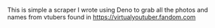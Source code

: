 This is simple a scraper I wrote using Deno to grab all the photos and names from vtubers found in https://virtualyoutuber.fandom.com